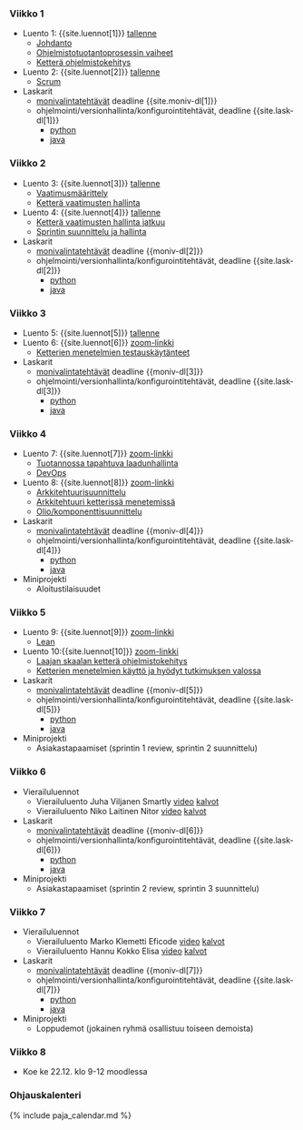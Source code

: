### Viikko 1

- Luento 1: {{site.luennot[1]}} [tallenne](https://youtu.be/v8wUaq4qa9M)
  - [Johdanto](/osa0)
  - [Ohjelmistotuotantoprosessin vaiheet](/osa1#ohjelmistotuotanto-ja-sen-osa-alueet)
  - [Ketterä ohjelmistokehitys](/osa1#ketterä-ohjelmistokehitys)
- Luento 2: {{site.luennot[2]}} [tallenne](https://youtu.be/Bejr8KO_0fY)
  - [Scrum](/osa1#scrum)
- Laskarit
  - <a href="{{site.stats_url}}/quiz/1">monivalintatehtävät</a> deadline {{site.moniv-dl[1]}}
  - ohjelmointi/versionhallinta/konfigurointitehtävät, deadline {{site.lask-dl[1]}}
    - [python](/tehtavat1) 
    - [java](/java/tehtavat1)
    
### Viikko 2

- Luento 3: {{site.luennot[3]}} [tallenne](https://youtu.be/T5dOFks48ZY)
  - [Vaatimusmäärittely](/osa2#vaatimusmäärittely)
  - [Ketterä vaatimusten hallinta](/osa2#user-story)
- Luento 4: {{site.luennot[4]}} [tallenne](https://youtu.be/_V6jCiKuH-0)
  - [Ketterä vaatimusten hallinta jatkuu](/osa2#user-story)
  - [Sprintin suunnittelu ja hallinta](/osa2#sprintin-suunnittelu)
- Laskarit
  - <a href="{{site.stats_url}}/quiz/2">monivalintatehtävät</a> deadline {{moniv-dl[2]}}
  - ohjelmointi/versionhallinta/konfigurointitehtävät, deadline {{site.lask-dl[2]}}
    - [python](/tehtavat2) 
    - [java](/java/tehtavat2)

### Viikko 3

- Luento 5: {{site.luennot[5]}} [tallenne](https://youtu.be/XY7BtG-i4ms)
- Luento 6: {{site.luennot[6]}} [zoom-linkki](https://helsinki.zoom.us/j/65511242341?pwd=dVduR0puZXdjYzV0UDdEOElIUDIxQT09)
  - [Ketterien menetelmien testauskäytänteet](/osa3#ketterien-menetelmien-testauska%CC%88yta%CC%88nteet)
- Laskarit
  - <a href="{{site.stats_url}}/quiz/3">monivalintatehtävät</a> deadline {{moniv-dl[3]}}
  - ohjelmointi/versionhallinta/konfigurointitehtävät, deadline {{site.lask-dl[3]}}
    - [python](/tehtavat3) 
    - [java](/java/tehtavat3)

### Viikko 4

- Luento 7: {{site.luennot[7]}} [zoom-linkki](https://helsinki.zoom.us/j/64993611370?pwd=d3p5djRzWmRvTStKNVV2N25LYzhLdz09)
  - [Tuotannossa tapahtuva laadunhallinta](/osa3#tuotannossa-tapahtuva-testaaminen-ja-laadunhallinta)
  - [DevOps](/osa3#devops)
- Luento 8: {{site.luennot[8]}} [zoom-linkki](https://helsinki.zoom.us/j/65511242341?pwd=dVduR0puZXdjYzV0UDdEOElIUDIxQT09)
  - [Arkkitehtuurisuunnittelu](/osa4#ohjelmiston-arkkitehtuuri)
  - [Arkkitehtuuri ketterissä menetemissä](/osa4#arkkitehtuuri-ketterissä-menetelmissä)
  - [Olio/komponenttisuunnittelu](/osa4#olio--ja-komponenttisuunnittelu)
- Laskarit
  - <a href="{{site.stats_url}}/quiz/4">monivalintatehtävät</a> deadline {{moniv-dl[4]}}
  - ohjelmointi/versionhallinta/konfigurointitehtävät, deadline {{site.lask-dl[4]}}
    - [python](/tehtavat4) 
    - [java](/java/tehtavat4)
- Miniprojekti
  - Aloitustilaisuudet

### Viikko 5

- Luento 9: {{site.luennot[9]}} [zoom-linkki](https://helsinki.zoom.us/j/64993611370?pwd=d3p5djRzWmRvTStKNVV2N25LYzhLdz09)
  - [Lean](/osa5#lean)
- Luento 10:{{site.luennot[10]}} [zoom-linkki](https://helsinki.zoom.us/j/65511242341?pwd=dVduR0puZXdjYzV0UDdEOElIUDIxQT09)
  - [Laajan skaalan ketterä ohjelmistokehitys](/osa5#laajan-skaalan-kettera%CC%88-ohjelmistokehitys)
  - [Ketterien menetelmien käyttö ja hyödyt tutkimuksen valossa](/osa5#ketterien-menetelmien-käyttö-ja-hyödyt-tutkimuksen-valossa)
- Laskarit
  - <a href="{{site.stats_url}}/quiz/5">monivalintatehtävät</a> deadline {{moniv-dl[5]}}
  - ohjelmointi/versionhallinta/konfigurointitehtävät, deadline {{site.lask-dl[5]}}
    - [python](/tehtavat5) 
    - [java](/java/tehtavat5)
- Miniprojekti
  - Asiakastapaamiset (sprintin 1 review, sprintin 2 suunnittelu)

### Viikko 6

- Vierailuluennot
  - Vierailuluento Juha Viljanen Smartly <a href="https://www.youtube.com/watch?v=3ZRPtoU_nKQ&ab_channel=moocfi">video</a> <a href="https://github.com/ohjelmistotuotanto-hy/slides/blob/master/vierailuluennot/smartly.pdf">kalvot</a>
  - Vierailuluento Niko Laitinen Nitor <a href="https://www.youtube.com/watch?v=dhDusAPpjos&ab_channel=moocfi">video</a> <a href="https://github.com/ohjelmistotuotanto-hy/slides/blob/master/vierailuluennot/nitor.pdf">kalvot</a>
- Laskarit
  - <a href="{{site.stats_url}}/quiz/6">monivalintatehtävät</a> deadline {{moniv-dl[6]}}
  - ohjelmointi/versionhallinta/konfigurointitehtävät, deadline {{site.lask-dl[6]}}
    - [python](/tehtavat6) 
    - [java](/java/tehtavat6)
- Miniprojekti
  - Asiakastapaamiset (sprintin 2 review, sprintin 3 suunnittelu)

### Viikko 7

- Vierailuluennot
  - Vierailuluento Marko Klemetti Eficode <a href="https://www.youtube.com/watch?v=FipoHtP2IJo&ab_channel=moocfi">video</a> <a href="https://github.com/ohjelmistotuotanto-hy/slides/blob/master/vierailuluennot/eficode.pdf">kalvot</a>
  - Vierailuluento Hannu Kokko Elisa <a href="https://www.youtube.com/watch?v=kpBlLR10oVs&ab_channel=moocfi">video</a> <a href="https://github.com/ohjelmistotuotanto-hy/slides/blob/master/vierailuluennot/elisa.pdf">kalvot</a>
- Laskarit
  - <a href="{{site.stats_url}}/quiz/7">monivalintatehtävät</a> deadline {{moniv-dl[7]}}
  - ohjelmointi/versionhallinta/konfigurointitehtävät, deadline {{site.lask-dl[7]}}
    - [python](/tehtavat7) 
    - [java](/java/tehtavat7)
- Miniprojekti
  - Loppudemot (jokainen ryhmä osallistuu toiseen demoista)

### Viikko 8

- Koe ke 22.12. klo 9-12 moodlessa
### Ohjauskalenteri

{% include paja_calendar.md %}
